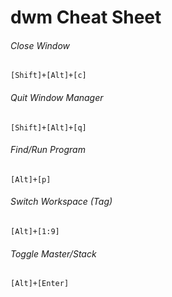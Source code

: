dwm Cheat Sheet
================================
###### Close Window
    [Shift]+[Alt]+[c]
###### Quit Window Manager
    [Shift]+[Alt]+[q]
###### Find/Run Program
    [Alt]+[p]
###### Switch Workspace (Tag)
    [Alt]+[1:9]
###### Toggle Master/Stack
    [Alt]+[Enter]
